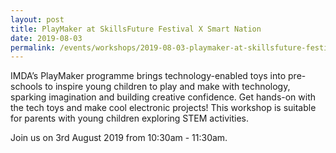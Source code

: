 ```yaml
---
layout: post
title: PlayMaker at SkillsFuture Festival X Smart Nation
date: 2019-08-03
permalink: /events/workshops/2019-08-03-playmaker-at-skillsfuture-festival
---
```


IMDA’s PlayMaker programme brings technology-enabled toys into pre-schools to inspire young children to play and make with technology, sparking imagination and building creative confidence. Get hands-on with the tech toys and make cool electronic projects! This workshop is suitable for parents with young children exploring STEM activities.

Join us on 3rd August 2019 from 10:30am - 11:30am.
